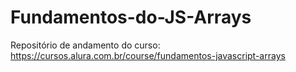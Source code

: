 # Fundamentos-do-JS-Arrays
Repositório de andamento do curso: https://cursos.alura.com.br/course/fundamentos-javascript-arrays
